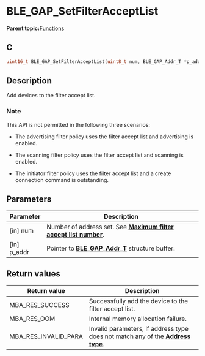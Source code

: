# BLE\_GAP\_SetFilterAcceptList

**Parent topic:**[Functions](GUID-0DD261BF-40D6-42CD-8806-9B93D259D1CC.md)

## C

```c
uint16_t BLE_GAP_SetFilterAcceptList(uint8_t num, BLE_GAP_Addr_T *p_addr);
```

## Description

Add devices to the filter accept list.

### Note

This API is not permitted in the following three scenarios:

-   The advertising filter policy uses the filter accept list and advertising is enabled.

-   The scanning filter policy uses the filter accept list and scanning is enabled.

-   The initiator filter policy uses the filter accept list and a create connection command is outstanding.


## Parameters

|Parameter|Description|
|---------|-----------|
|\[in\] num|Number of address set. See **[Maximum filter accept list number](GUID-B17ABA8D-3332-4FE6-8073-F5B99C0DECD7.md)**.|
|\[in\] p\_addr|Pointer to **[BLE\_GAP\_Addr\_T](GUID-5B71FDB5-5345-4BCD-B102-6A5B5A06D284.md)** structure buffer.|

## Return values

|Return value|Description|
|------------|-----------|
|MBA\_RES\_SUCCESS|Successfully add the device to the filter accept list.|
|MBA\_RES\_OOM|Internal memory allocation failure.|
|MBA\_RES\_INVALID\_PARA|Invalid parameters, if address type does not match any of the **[Address type](GUID-ED5D88C1-E103-4686-876B-894A0EFE7BEA.md)**.|

